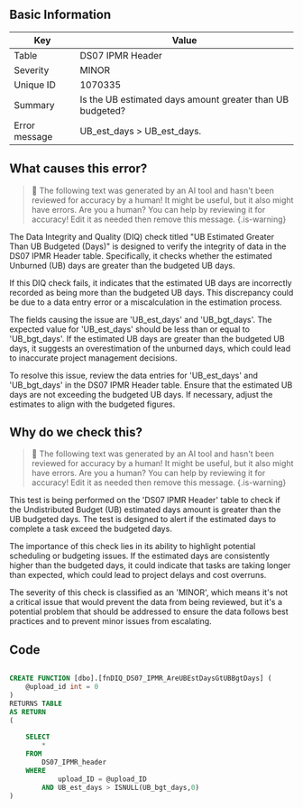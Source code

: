 ## Basic Information
| Key         | Value          |
|-------------|----------------|
| Table       | DS07 IPMR Header |
| Severity    | MINOR |
| Unique ID   | 1070335   |
| Summary     | Is the UB estimated days amount greater than UB budgeted? |
| Error message | UB_est_days > UB_est_days. |

## What causes this error?

> :robot: The following text was generated by an AI tool and hasn't been reviewed for accuracy by a human! It might be useful, but it also might have errors. Are you a human? You can help by reviewing it for accuracy! Edit it as needed then remove this message.
{.is-warning}

The Data Integrity and Quality (DIQ) check titled "UB Estimated Greater Than UB Budgeted (Days)" is designed to verify the integrity of data in the DS07 IPMR Header table. Specifically, it checks whether the estimated Unburned (UB) days are greater than the budgeted UB days.

If this DIQ check fails, it indicates that the estimated UB days are incorrectly recorded as being more than the budgeted UB days. This discrepancy could be due to a data entry error or a miscalculation in the estimation process.

The fields causing the issue are 'UB_est_days' and 'UB_bgt_days'. The expected value for 'UB_est_days' should be less than or equal to 'UB_bgt_days'. If the estimated UB days are greater than the budgeted UB days, it suggests an overestimation of the unburned days, which could lead to inaccurate project management decisions.

To resolve this issue, review the data entries for 'UB_est_days' and 'UB_bgt_days' in the DS07 IPMR Header table. Ensure that the estimated UB days are not exceeding the budgeted UB days. If necessary, adjust the estimates to align with the budgeted figures.
## Why do we check this?

> :robot: The following text was generated by an AI tool and hasn't been reviewed for accuracy by a human! It might be useful, but it also might have errors. Are you a human? You can help by reviewing it for accuracy! Edit it as needed then remove this message.
{.is-warning}

This test is being performed on the 'DS07 IPMR Header' table to check if the Undistributed Budget (UB) estimated days amount is greater than the UB budgeted days. The test is designed to alert if the estimated days to complete a task exceed the budgeted days. 

The importance of this check lies in its ability to highlight potential scheduling or budgeting issues. If the estimated days are consistently higher than the budgeted days, it could indicate that tasks are taking longer than expected, which could lead to project delays and cost overruns. 

The severity of this check is classified as an 'MINOR', which means it's not a critical issue that would prevent the data from being reviewed, but it's a potential problem that should be addressed to ensure the data follows best practices and to prevent minor issues from escalating.
## Code

```sql

CREATE FUNCTION [dbo].[fnDIQ_DS07_IPMR_AreUBEstDaysGtUBBgtDays] (
	@upload_id int = 0
)
RETURNS TABLE
AS RETURN
(
	
	SELECT 
		*
	FROM
		DS07_IPMR_header
	WHERE
			upload_ID = @upload_ID
		AND UB_est_days > ISNULL(UB_bgt_days,0)
)
```
